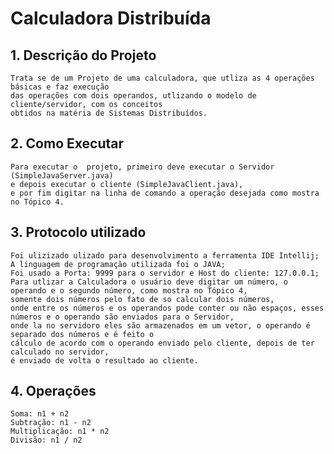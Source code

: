 # Calculadora Distribuída

## 1. Descrição do Projeto
~~~~~~~~~~~~~~~~~~~~~~~~~~~~~~~~~~~~~~~~~~~~
Trata se de um Projeto de uma calculadora, que utliza as 4 operações básicas e faz execução
das operações com dois operandos, utlizando o modelo de cliente/servidor, com os conceitos
obtidos na matéria de Sistemas Distribuídos.
~~~~~~~~~~~~~~~~~~~~~~~~~~~~~~~~~~~~~~~~~~~~

## 2. Como Executar
~~~~~~~~~~~~~~~~~~~~~~~~~~~~~~~~~~~~~~~~~~~~
Para executar o  projeto, primeiro deve executar o Servidor (SimpleJavaServer.java)
e depois executar o cliente (SimpleJavaClient.java), 
e por fim digitar na linha de comando a operação desejada como mostra no Tópico 4.
~~~~~~~~~~~~~~~~~~~~~~~~~~~~~~~~~~~~~~~~~~~~

## 3. Protocolo utilizado
~~~~~~~~~~~~~~~~~~~~~~~~~~~~~~~~~~~~~~~~~~~~
Foi ulizizado ulizado para desenvolvimento a ferramenta IDE Intellij;
A linguagem de programação utilizada foi o JAVA;
Foi usado a Porta: 9999 para o servidor e Host do cliente: 127.0.0.1;
Para utlizar a Calculadora o usuário deve digitar um número, o operando e o segundo número, como mostra no Tópico 4,
somente dois números pelo fato de so calcular dois números,
onde entre os números e os operandos pode conter ou não espaços, esses números e o operando são enviados para o Servidor,
onde la no servidoro eles são armazenados em um vetor, o operando é separado dos números e é feito o
cálculo de acordo com o operando enviado pelo cliente, depois de ter calculado no servidor,
é enviado de volta o resultado ao cliente.
~~~~~~~~~~~~~~~~~~~~~~~~~~~~~~~~~~~~~~~~~~~~

## 4. Operações
~~~~~~~~~~~~~~~~~~~~~~~~~~~~~~~~~~~~~~~~~~~~
Soma: n1 + n2
Subtração: n1 - n2
Multiplicação: n1 * n2
Divisão: n1 / n2
~~~~~~~~~~~~~~~~~~~~~~~~~~~~~~~~~~~~~~~~~~~~
